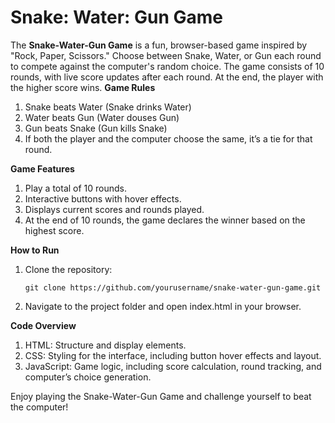 # Snake: Water: Gun Game
The **Snake-Water-Gun Game** is a fun, browser-based game inspired by "Rock, Paper, Scissors." Choose between Snake, Water, or Gun each round to compete against the computer's random choice. The game consists of 10 rounds, with live score updates after each round. At the end, the player with the higher score wins.
**Game Rules**
  1. Snake beats Water (Snake drinks Water)
  2. Water beats Gun (Water douses Gun)
  3. Gun beats Snake (Gun kills Snake)
  4. If both the player and the computer choose the same, it’s a tie for that round.

**Game Features**
  1. Play a total of 10 rounds.
  2. Interactive buttons with hover effects.
  3. Displays current scores and rounds played.
  4. At the end of 10 rounds, the game declares the winner based on the highest score.

**How to Run**
  1. Clone the repository:

         git clone https://github.com/yourusername/snake-water-gun-game.git
     
  2. Navigate to the project folder and open index.html in your browser.

  
**Code Overview**
  1. HTML: Structure and display elements.
  2. CSS: Styling for the interface, including button hover effects and layout.
  3. JavaScript: Game logic, including score calculation, round tracking, and computer’s choice generation.
    
  Enjoy playing the Snake-Water-Gun Game and challenge yourself to beat the computer!
